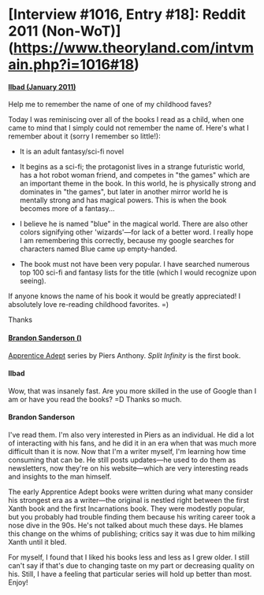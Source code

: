 # [Interview #1016, Entry #18]: Reddit 2011 (Non-WoT)](https://www.theoryland.com/intvmain.php?i=1016#18)

#### [llbad (January 2011)](http://www.reddit.com/r/books/comments/f7yzq/help_me_to_remember_the_name_of_one_of_my/)

Help me to remember the name of one of my childhood faves?

Today I was reminiscing over all of the books I read as a child, when one came to mind that I simply could not remember the name of. Here's what I remember about it (sorry I remember so little!):

- It is an adult fantasy/sci-fi novel

- It begins as a sci-fi; the protagonist lives in a strange futuristic world, has a hot robot woman friend, and competes in "the games" which are an important theme in the book. In this world, he is physically strong and dominates in "the games", but later in another mirror world he is mentally strong and has magical powers. This is when the book becomes more of a fantasy...

- I believe he is named "blue" in the magical world. There are also other colors signifying other 'wizards'—for lack of a better word. I really hope I am remembering this correctly, because my google searches for characters named Blue came up empty-handed.

- The book must not have been very popular. I have searched numerous top 100 sci-fi and fantasy lists for the title (which I would recognize upon seeing).

If anyone knows the name of his book it would be greatly appreciated! I absolutely love re-reading childhood favorites. =)

Thanks

#### [Brandon Sanderson ()](http://www.reddit.com/r/books/comments/f7yzq/help_me_to_remember_the_name_of_one_of_my/c1dz1dd)

[Apprentice Adept](http://en.wikipedia.org/wiki/Apprentice_Adept)
series by Piers Anthony.
*Split Infinity*
is the first book.

#### llbad

Wow, that was insanely fast. Are you more skilled in the use of Google than I am or have you read the books? =D Thanks so much.

#### Brandon Sanderson

I've read them. I'm also very interested in Piers as an individual. He did a lot of interacting with his fans, and he did it in an era when that was much more difficult than it is now. Now that I'm a writer myself, I'm learning how time consuming that can be. He still posts updates—he used to do them as newsletters, now they're on his website—which are very interesting reads and insights to the man himself.

The early Apprentice Adept books were written during what many consider his strongest era as a writer—the original is nestled right between the first Xanth book and the first Incarnations book. They were modestly popular, but you probably had trouble finding them because his writing career took a nose dive in the 90s. He's not talked about much these days. He blames this change on the whims of publishing; critics say it was due to him milking Xanth until it bled.

For myself, I found that I liked his books less and less as I grew older. I still can't say if that's due to changing taste on my part or decreasing quality on his. Still, I have a feeling that particular series will hold up better than most. Enjoy!

